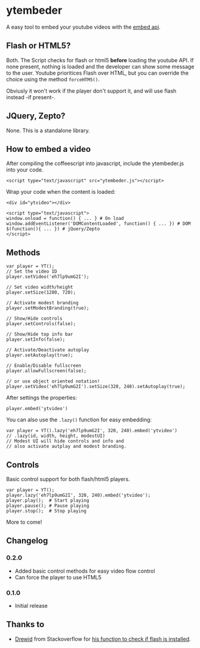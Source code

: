 ytembeder
=========

A easy tool to embed your youtube videos with the [embed api](https://developers.google.com/youtube/js_api_reference).

## Flash or HTML5?
Both. The Script checks for flash or html5 **before** loading the youtube API. If none present, nothing is loaded and the developer can show some message to the user. Youtube prioritices Flash over HTML, but you can override the choice using the method `forceHTM5()`.

Obviusly it won't work if the player don't support it, and will use flash instead -if present-.

## JQuery, Zepto?
None. This is a standalone library.

## How to embed a video
After compiling the coffeescript into javascript, include the ytembeder.js into your code.  
```
<script type="text/javascript" src="ytembeder.js"></script>
```

Wrap your code when the content is loaded:
```
<div id="ytvideo"></div>

<script type="text/javascript">
window.onload = function() { ... } # On load
window.addEventListener('DOMContentLoaded', function() { ... }) # DOM
$(function(){ ... }) # jQuery/Zepto
</script>
```
## Methods

```
var player = YT();
// Set the video ID
player.setVideo('eh7lp9umG2I');

// Set video width/height
player.setSize(1280, 720);

// Activate modest branding
player.setModestBranding(true);

// Show/Hide controls
player.setControls(false);

// Show/Hide top info bar
player.setInfo(false);

// Activate/Deactivate autoplay
player.setAutoplay(true);

// Enable/Disable fullscreen
player.allowFullscreen(false);

// or use object oriented notation!
player.setVideo('eh7lp9umG2I').setSize(320, 240).setAutoplay(true);
```

After settings the properties:
```
player.embed('ytvideo')
```

You can also use the `.lazy()` function for easy embedding:  
```
var player = YT().lazy('eh7lp9umG2I', 320, 240).embed('ytvideo')
// .lazy(id, width, height, modestUI)
// Modest UI will hide controls and info and
// also activate autplay and modest branding.
```
## Controls
Basic control support for both flash/html5 players.  
```
var player = YT();
player.lazy('eh7lp9umG2I', 320, 240).embed('ytvideo');
player.play();  # Start playing
player.pause(); # Pause playing
player.stop();  # Stop playing
```
More to come!

## Changelog

### 0.2.0
- Added basic control methods for easy video flow control
- Can force the player to use HTML5

### 0.1.0
- Initial release

## Thanks to
- [Drewid](http://stackoverflow.com/users/402440/drewid) from Stackoverflow for [his function to check if flash is installed](http://stackoverflow.com/a/3336320).
